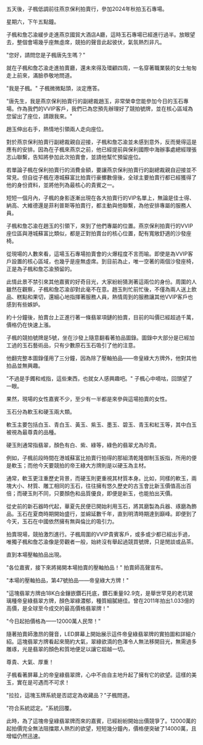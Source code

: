 五天後，子楓低調前往燕京保利拍賣行，參加2024年秋拍玉石專場。

星期六，下午五點鐘。

子楓和詹芯渝緩步走進燕京國貿大酒店A廳，這時玉石專場已經進行過半。放眼望去，整個會場幾乎座無虛席，競拍的聲音此起彼伏，氣氛熱烈非凡。

"您好，請問您是子楓唐先生嗎？" 

就在子楓和詹芯渝走進拍賣廳，還未來得及環顧四周，一名穿著職業裝的女士匆匆走上前來，滿臉恭敬地問道。

"我是子楓。" 子楓微微點頭，淡定應答。

"唐先生，我是燕京保利拍賣行的副總裁趙玉，非常榮幸您能參加今日的玉石專場。作為我們的VVIP客戶，我們已為您預先辦理好了競拍號牌，並在核心區域為您留出了座位，請跟我來。" 

趙玉伸出右手，熱情地引領兩人走向座位。

對於燕京保利拍賣行副總裁親自迎接，子楓和詹芯渝並未感到意外，反而覺得這是應有的安排。因為在子楓來燕京之前，他已經提前與保利國際中海辦事處總經理張志山聯繫，告知將參加此次拍賣會，並請他幫忙預留座位。

若單論子楓在保利拍賣行的消費金額，要讓燕京保利拍賣行的副總裁親自迎接並不常見。但自從子楓在港城蘇富比拍賣行豪擲數億後，全球主要拍賣行都已經獲得了他的身份資料，並將他列為最核心的貴賓之一。

短短一個月內，子楓的身影逐漸出現在各大拍賣行的VIP名單上，無論是佳士得、納高、大維德還是菲利普斯等拍賣行，都主動與他聯繫，為他安排專屬的服務人員。

子楓和詹芯渝在趙玉的引領下，來到了他們專屬的位置。燕京保利拍賣行的VVIP座位區與港城蘇富比類似，都是正對拍賣台的核心位置，配有寬敞舒適的沙發座椅。

從現場的人數來看，這場玉石專場拍賣會的火爆程度不言而喻。即使是為VVIP客戶設置的核心區域，也幾乎是座無虛席。到目前為止，唯一空著的兩個沙發座椅，正是為子楓和詹芯渝預留的。

此情此景不禁引來其他嘉賓的好奇目光，大家紛紛猜測著這兩位的身份。周圍的人雖然在觀察，子楓和詹芯渝卻對此毫不在意。趙玉則忙前忙後，不僅為兩人送上飲品、糕點和果切，還細心地指揮著服務人員，熱情周到的服務讓其他VVIP客戶也感到有些嫉妒。

約十分鐘後，拍賣台上正進行著一條翡翠項鏈的拍賣，目前的叫價已經超過千萬，價格仍在快速上漲。

子楓的競拍號牌是5號，坐在沙發上隨意翻看著拍品圖錄。圖錄中大部分是已經加工過的玉石藝術品，只有少數原石玉石吸引了他的注意。

他翻完整本圖錄僅用了三分鐘，因為除了壓軸拍品——帝皇綠大方牌外，他對其他拍品並無興趣。

"不過是手鐲和戒指，這些東西，也就女人感興趣吧。" 子楓心中嘀咕，回頭望了一眼。

果然，現場的女性嘉賓不少，至少有一半都是來參與這場拍賣的女性。

玉石分為軟玉和硬玉兩大類。

軟玉主要包括白玉、青白玉、黃玉、紫玉、墨玉、碧玉、青玉和紅玉等，其中白玉被視為最尊貴的品種。

硬玉則通常指翡翠，顏色有白、紫、綠等，綠色的翡翠尤為珍貴。

例如，子楓前段時間在港城蘇富比拍賣行拍得的那組清乾隆御制玉扳指，所用的便是軟玉；而他今天要競拍的帝王綠大方牌則是以硬玉為主材。

通常，軟玉更注重歷史背景，而硬玉則更重視其材質本身。比如，同樣的軟玉，兩塊大小、材質、雕工相同的玉石，往往擁有悠久歷史的古玉會比新玉價值高出百倍；而硬玉則不同，只要顏色和品質優良，即便是新玉，也能拍出天價。

從史前的新石器時代起，華夏先民便已開始利用玉石，將其磨製為兵器、琢磨為飾品。玉石在夏商時期開始盛行，並綿延數千年，直到明清時期達到巔峰。即便到了今天，玉石在中國依然擁有無與倫比的吸引力。

拍賣現場，競拍激烈進行。子楓周圍的VVIP貴賓客戶，或多或少都已經出手過，唯獨子楓和詹芯渝像是旁觀者一般，始終沒有舉起過競買號牌，只是閒談或品茶。

直到本場壓軸拍品出現。

"各位嘉賓，接下來將揭開本場拍賣的壓軸拍品！" 拍賣師高聲宣布。

"本場的壓軸拍品，第47號拍品——帝皇綠大方牌！"

"這塊翡翠方牌由18K白金鑲嵌鑽石托底，鑽石重量92.9克，是舉世罕見的老坑玻璃種帝皇綠翡翠方牌，顏色翠綠濃郁，種質細膩絕佳。曾在2011年拍出1.033億的高價，是全球至今成交的最高價格翡翠牌！"

"今日起拍價格為——12000萬人民幣！"

隨著拍賣師激昂的聲音，LED屏幕上開始展示這件帝皇綠翡翠牌的實拍圖和詳細介紹。這塊翡翠方牌看起來簡約大氣，翠綠欲滴的色澤令人無法移開目光，無需過多雕琢，光是翡翠的顏色和質地便足以讓它超越一切。

尊貴、大氣、厚重！

子楓看著屏幕上的帝皇綠翡翠牌，心中不由自主地升起了擁有它的欲望。這樣的美玉，實在是可遇而不可求！

"拉拉，這塊玉牌系統是否認定為收藏品？"子楓問道。

"符合系統認定。"系統回覆。

此時，為了這塊帝皇綠翡翠牌而來的嘉賓，已經紛紛開始出價競爭了。12000萬的起拍價完全無法阻擋眾人熱烈的欲望，短短幾分鐘內，價格便突破了14000萬，且增幅仍然迅速。